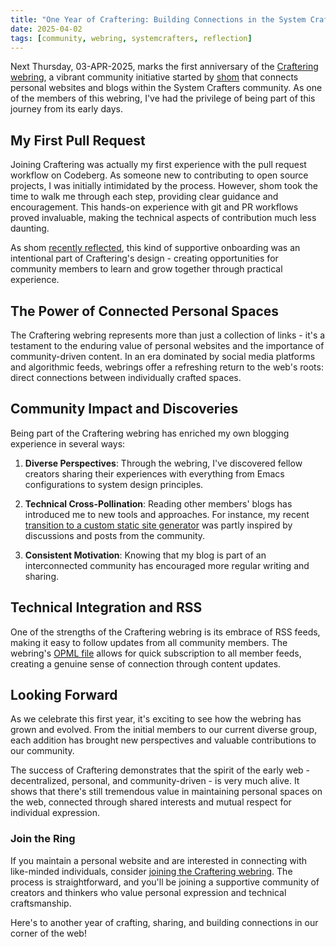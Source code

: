 ```yaml
---
title: "One Year of Craftering: Building Connections in the System Crafters Community"
date: 2025-04-02
tags: [community, webring, systemcrafters, reflection]
---
```


Next Thursday, 03-APR-2025, marks the first anniversary of the [Craftering webring](https://craftering.shom.dev/), a vibrant community initiative started by [shom](https://shom.dev) that connects personal websites and blogs within the System Crafters community. As one of the members of this webring, I've had the privilege of being part of this journey from its early days.

## My First Pull Request

Joining Craftering was actually my first experience with the pull request workflow on Codeberg. As someone new to contributing to open source projects, I was initially intimidated by the process. However, shom took the time to walk me through each step, providing clear guidance and encouragement. This hands-on experience with git and PR workflows proved invaluable, making the technical aspects of contribution much less daunting.

As shom [recently reflected](https://shom.dev/posts/20250401_how-i-accidentally-got-better-at-self-hosting-and-foss-contributing), this kind of supportive onboarding was an intentional part of Craftering's design - creating opportunities for community members to learn and grow together through practical experience.

## The Power of Connected Personal Spaces

The Craftering webring represents more than just a collection of links - it's a testament to the enduring value of personal websites and the importance of community-driven content. In an era dominated by social media platforms and algorithmic feeds, webrings offer a refreshing return to the web's roots: direct connections between individually crafted spaces.

## Community Impact and Discoveries

Being part of the Craftering webring has enriched my own blogging experience in several ways:

1. **Diverse Perspectives**: Through the webring, I've discovered fellow creators sharing their experiences with everything from Emacs configurations to system design principles.

2. **Technical Cross-Pollination**: Reading other members' blogs has introduced me to new tools and approaches. For instance, my recent [transition to a custom static site generator](/content/posts/2025-01-02-from-haunt-to-custom.html) was partly inspired by discussions and posts from the community.

3. **Consistent Motivation**: Knowing that my blog is part of an interconnected community has encouraged more regular writing and sharing.

## Technical Integration and RSS

One of the strengths of the Craftering webring is its embrace of RSS feeds, making it easy to follow updates from all community members. The webring's [OPML file](https://craftering.shom.dev/Craftering.opml) allows for quick subscription to all member feeds, creating a genuine sense of connection through content updates.

## Looking Forward

As we celebrate this first year, it's exciting to see how the webring has grown and evolved. From the initial members to our current diverse group, each addition has brought new perspectives and valuable contributions to our community.

The success of Craftering demonstrates that the spirit of the early web - decentralized, personal, and community-driven - is very much alive. It shows that there's still tremendous value in maintaining personal spaces on the web, connected through shared interests and mutual respect for individual expression.

### Join the Ring

If you maintain a personal website and are interested in connecting with like-minded individuals, consider [joining the Craftering webring](https://codeberg.org/SystemCrafters/craftering). The process is straightforward, and you'll be joining a supportive community of creators and thinkers who value personal expression and technical craftsmanship.

Here's to another year of crafting, sharing, and building connections in our corner of the web!
